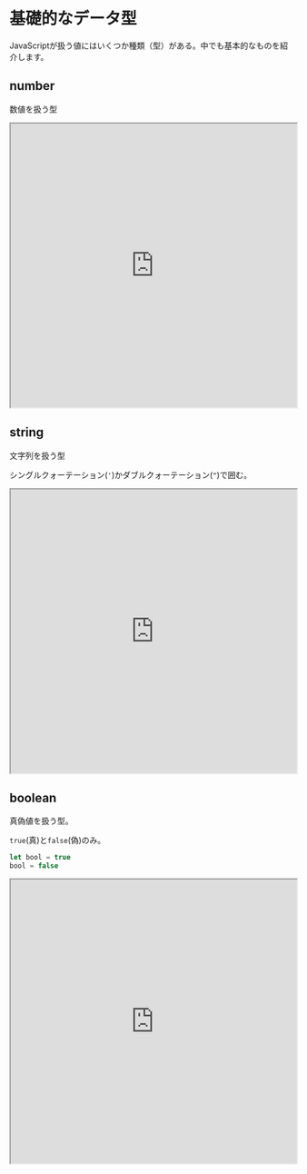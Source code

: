 # 基礎的なデータ型

JavaScriptが扱う値にはいくつか種類（型）がある。中でも基本的なものを紹介します。

## number

数値を扱う型

<iframe
  src="https://stackblitz.com/edit/js-dy2pnr?devToolsHeight=33&embed=1&file=index.js&hideExplorer=1&hideNavigation=1"
  width="100%"
  height="500px"
  title="stupefied-sutherland-jdtqvf"
  allow="accelerometer; ambient-light-sensor; camera; encrypted-media; geolocation; gyroscope; hid; microphone; midi; payment; usb; vr; xr-spatial-tracking"
  sandbox="allow-forms allow-modals allow-popups allow-presentation allow-same-origin allow-scripts"
></iframe>

## string

文字列を扱う型

シングルクォーテーション(`'`)かダブルクォーテーション(`"`)で囲む。

<iframe
  src="https://stackblitz.com/edit/js-9zva55?devToolsHeight=33&embed=1&file=index.js&hideExplorer=1&hideNavigation=1"
  width="100%"
  height="500px"
  title="stupefied-sutherland-jdtqvf"
  allow="accelerometer; ambient-light-sensor; camera; encrypted-media; geolocation; gyroscope; hid; microphone; midi; payment; usb; vr; xr-spatial-tracking"
  sandbox="allow-forms allow-modals allow-popups allow-presentation allow-same-origin allow-scripts"
></iframe>

## boolean

真偽値を扱う型。

`true`(真)と`false`(偽)のみ。

```javascript
let bool = true
bool = false
```

<iframe
  src="https://stackblitz.com/edit/js-mxszqh?devToolsHeight=33&embed=1&file=index.js&hideExplorer=1&hideNavigation=1"
  width="100%"
  height="500px"
  title="stupefied-sutherland-jdtqvf"
  allow="accelerometer; ambient-light-sensor; camera; encrypted-media; geolocation; gyroscope; hid; microphone; midi; payment; usb; vr; xr-spatial-tracking"
  sandbox="allow-forms allow-modals allow-popups allow-presentation allow-same-origin allow-scripts"
></iframe>

